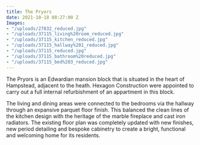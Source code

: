 ```yaml
---
title: The Pryors
date: 2021-10-18 08:27:00 Z
Images:
- "/uploads/27832_reduced.jpg"
- "/uploads/37115_living%20room_reduced.jpg"
- "/uploads/37115_kitchen_reduced.jpg"
- "/uploads/37115_hallway%201_reduced.jpg"
- "/uploads/37115_reduced.jpg"
- "/uploads/37115_bathroom%20reduced.jpg"
- "/uploads/37115_bed%203_reduced.jpg"
---
```


The Pryors is an Edwardian mansion block that is situated in the heart of Hampstead, adjacent to the heath. Hexagon Construction were appointed to carry out a full internal refurbishment of an appartment in this block.

The living and dining areas were connected to the bedrooms via the hallway through an expansive parquet floor finish. This balanced the clean lines of the kitchen design with the heritage of the marble fireplace and cast iron radiators. The existing floor plan was completely updated with new finishes, new period detailing and bespoke cabinetry to create a bright, functional and welcoming home for its residents. 